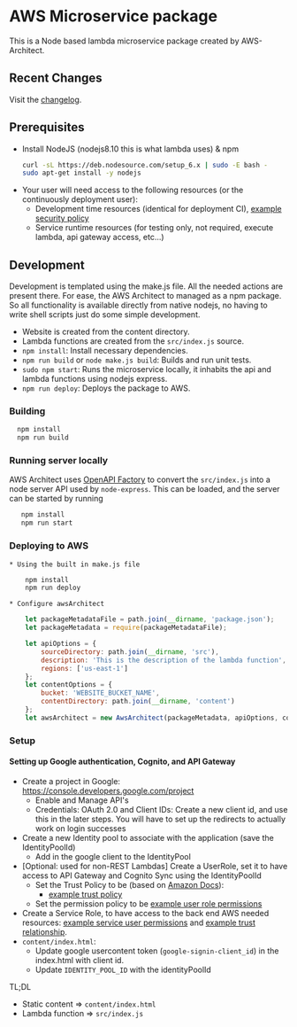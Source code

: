 # AWS Microservice package
This is a Node based lambda microservice package created by AWS-Architect.

## Recent Changes
Visit the [changelog](CHANGELOG.md).

## Prerequisites

* Install NodeJS (nodejs8.10 this is what lambda uses) & npm
  ```bash
  curl -sL https://deb.nodesource.com/setup_6.x | sudo -E bash -
  sudo apt-get install -y nodejs
  ```
* Your user will need access to the following resources (or the continuously deployment user):
	* Development time resources (identical for deployment CI), [example security policy](../deployment-policy.json)
	* Service runtime resources (for testing only, not required, execute lambda, api gateway access, etc...)

## Development
Development is templated using the make.js file. All the needed actions are present there. For ease, the AWS Architect to managed as a npm package. So all functionality is available directly from native nodejs, no having to write shell scripts just do some simple development.

* Website is created from the content directory.
* Lambda functions are created from the `src/index.js` source.
* `npm install`: Install necessary dependencies.
* `npm run build` or `node make.js build`: Builds and run unit tests.
* `sudo npm start`: Runs the microservice locally, it inhabits the api and lambda functions using nodejs express.
* `npm run deploy`: Deploys the package to AWS.

### Building

  ```bash
    npm install
    npm run build
  ```

### Running server locally
AWS Architect uses [OpenAPI Factory](https://github.com/wparad/openapi-factory.js) to convert the `src/index.js` into a node server API used by `node-express`.  This can be loaded, and the server can be started by running

```bash
   npm install
   npm run start
```

### Deploying to AWS

	* Using the built in make.js file

```bash
	npm install
	npm run deploy
```
	* Configure awsArchitect

```javascript
	let packageMetadataFile = path.join(__dirname, 'package.json');
	let packageMetadata = require(packageMetadataFile);

	let apiOptions = {
		sourceDirectory: path.join(__dirname, 'src'),
		description: 'This is the description of the lambda function',
		regions: ['us-east-1']
	};
	let contentOptions = {
		bucket: 'WEBSITE_BUCKET_NAME',
		contentDirectory: path.join(__dirname, 'content')
	};
	let awsArchitect = new AwsArchitect(packageMetadata, apiOptions, contentOptions);
```

### Setup

#### Setting up Google authentication, Cognito, and API Gateway

* Create a project in Google: https://console.developers.google.com/project
	* Enable and Manage API's
	* Credentials: OAuth 2.0 and Client IDs: Create a new client id, and use this in the later steps.	You will have to set up the redirects to actually work on login successes
* Create a new Identity pool to associate with the application (save the IdentityPoolId)
	* Add in the google client to the IdentityPool
* [Optional: used for non-REST Lambdas] Create a UserRole, set it to have access to API Gateway and Cognito Sync using the IdentityPoolId
	* Set the Trust Policy to be (based on [Amazon Docs](http://docs.aws.amazon.com/IAM/latest/UserGuide/id_roles_create_for-idp_oidc.html)):
		* [example trust policy](../userrole-trust-relationship.json)
	* Set the permission policy to be [example user role permissions](../userrole-policy.json)
* Create a Service Role, to have access to the back end AWS needed resources: [example service user permissions](../service-policy.json) and [example trust relationship](../service-trust-relationship.json).
* `content/index.html`:
	* Update google usercontent token (`google-signin-client_id`) in the index.html with client id.
	* Update `IDENTITY_POOL_ID` with the identityPoolId

TL;DL

* Static content => `content/index.html`
* Lambda function => `src/index.js`